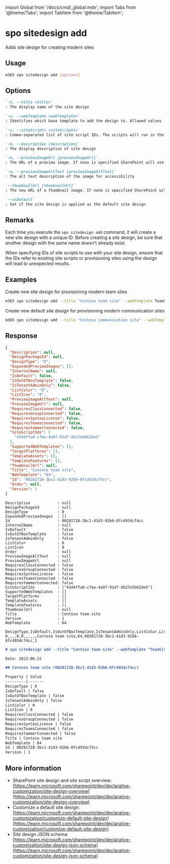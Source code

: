 <!-- DISCLAIMER: All secrets, passwords, and sensitive values in this document are examples only and not real credentials. -->
import Global from '/docs/cmd/_global.mdx';
import Tabs from '@theme/Tabs';
import TabItem from '@theme/TabItem';

# spo sitedesign add

Adds site design for creating modern sites

## Usage

```sh
m365 spo sitedesign add [options]
```

## Options

```md definition-list
`-t, --title <title>`
: The display name of the site design

`-w, --webTemplate <webTemplate>`
: Identifies which base template to add the design to. Allowed values `TeamSite,CommunicationSite`

`-s, --siteScripts <siteScripts>`
: Comma-separated list of site script IDs. The scripts will run in the order listed

`-d, --description [description]`
: The display description of site design

`-m, --previewImageUrl [previewImageUrl]`
: The URL of a preview image. If none is specified SharePoint will use a generic image

`-a, --previewImageAltText [previewImageAltText]`
: The alt text description of the image for accessibility

`--thumbnailUrl [thumbnailUrl]`
: The new URL of a thumbnail image. If none is specified SharePoint will use a generic image

`--isDefault`
: Set if the site design is applied as the default site design
```

<Global />

## Remarks

Each time you execute the `spo sitedesign add` command, it will create a new site design with a unique ID. Before creating a site design, be sure that another design with the same name doesn't already exist.

When specifying IDs of site scripts to use with your site design, ensure that the IDs refer to existing site scripts or provisioning sites using the design will lead to unexpected results.

## Examples

Create new site design for provisioning modern team sites

```sh
m365 spo sitedesign add --title "Contoso team site" --webTemplate TeamSite --siteScripts "19b0e1b2-e3d1-473f-9394-f08c198ef43e,b2307a39-e878-458b-bc90-03bc578531d6"
```

Create new default site design for provisioning modern communication sites

```sh
m365 spo sitedesign add --title "Contoso communication site" --webTemplate CommunicationSite --siteScripts "19b0e1b2-e3d1-473f-9394-f08c198ef43e" --isDefault
```

## Response

<Tabs>
  <TabItem value="JSON">

  ```json
  {
    "Description": null,
    "DesignPackageId": null,
    "DesignType": "0",
    "ExpandedPreviewImages": [],
    "InternalName": null,
    "IsDefault": false,
    "IsOutOfBoxTemplate": false,
    "IsTenantAdminOnly": false,
    "ListColor": "0",
    "ListIcon": "0",
    "PreviewImageAltText": null,
    "PreviewImageUrl": null,
    "RequiresClassConnected": false,
    "RequiresGroupConnected": false,
    "RequiresSyntexLicense": false,
    "RequiresTeamsConnected": false,
    "RequiresYammerConnected": false,
    "SiteScriptIds": [
      "43d4ffa0-c7ee-4a97-91d7-db27e5b62de5"
    ],
    "SupportedWebTemplates": [],
    "TargetPlatforms": [],
    "TemplateAssets": [],
    "TemplateFeatures": [],
    "ThumbnailUrl": null,
    "Title": "Contoso team site",
    "WebTemplate": "64",
    "Id": "00281728-3bc1-41d3-92b6-8fc493dcf4cc",
    "Order": null,
    "Version": 1
  }
  ```

  </TabItem>
  <TabItem value="Text">

  ```text
  Description            : null
  DesignPackageId        : null
  DesignType             : 0
  ExpandedPreviewImages  : []
  Id                     : 00281728-3bc1-41d3-92b6-8fc493dcf4cc
  InternalName           : null
  IsDefault              : false
  IsOutOfBoxTemplate     : false
  IsTenantAdminOnly      : false
  ListColor              : 0
  ListIcon               : 0
  Order                  : null
  PreviewImageAltText    : null
  PreviewImageUrl        : null
  RequiresClassConnected : false
  RequiresGroupConnected : false
  RequiresSyntexLicense  : false
  RequiresTeamsConnected : false
  RequiresYammerConnected: false
  SiteScriptIds          : ["43d4ffa0-c7ee-4a97-91d7-db27e5b62de5"]
  SupportedWebTemplates  : []
  TargetPlatforms        : []
  TemplateAssets         : []
  TemplateFeatures       : []
  ThumbnailUrl           : null
  Title                  : Contoso team site
  Version                : 1
  WebTemplate            : 64
  ```

  </TabItem>
  <TabItem value="CSV">

  ```csv
  DesignType,IsDefault,IsOutOfBoxTemplate,IsTenantAdminOnly,ListColor,ListIcon,RequiresClassConnected,RequiresGroupConnected,RequiresSyntexLicense,RequiresTeamsConnected,RequiresYammerConnected,Title,WebTemplate,Id,Version
  0,,,,0,0,,,,,,Contoso team site,64,00281728-3bc1-41d3-92b6-8fc493dcf4cc,1
  ```

  </TabItem>
  <TabItem value="Markdown">

  ```md
  # spo sitedesign add --title "Contoso team site" --webTemplate "TeamSite" --siteScripts "43d4ffa0-c7ee-4a97-91d7-db27e5b62de5"

  Date: 2023-06-22

  ## Contoso team site (00281728-3bc1-41d3-92b6-8fc493dcf4cc)

  Property | Value
  ---------|-------
  DesignType | 0
  IsDefault | false
  IsOutOfBoxTemplate | false
  IsTenantAdminOnly | false
  ListColor | 0
  ListIcon | 0
  RequiresClassConnected | false
  RequiresGroupConnected | false
  RequiresSyntexLicense | false
  RequiresTeamsConnected | false
  RequiresYammerConnected | false
  Title | Contoso team site
  WebTemplate | 64
  Id | 00281728-3bc1-41d3-92b6-8fc493dcf4cc
  Version | 1
  ```

  </TabItem>
</Tabs>

## More information

- SharePoint site design and site script overview: [https://learn.microsoft.com/sharepoint/dev/declarative-customization/site-design-overview](https://learn.microsoft.com/sharepoint/dev/declarative-customization/site-design-overview)
- Customize a default site design: [https://learn.microsoft.com/sharepoint/dev/declarative-customization/customize-default-site-design](https://learn.microsoft.com/sharepoint/dev/declarative-customization/customize-default-site-design)
- Site design JSON schema: [https://learn.microsoft.com/sharepoint/dev/declarative-customization/site-design-json-schema](https://learn.microsoft.com/sharepoint/dev/declarative-customization/site-design-json-schema)
